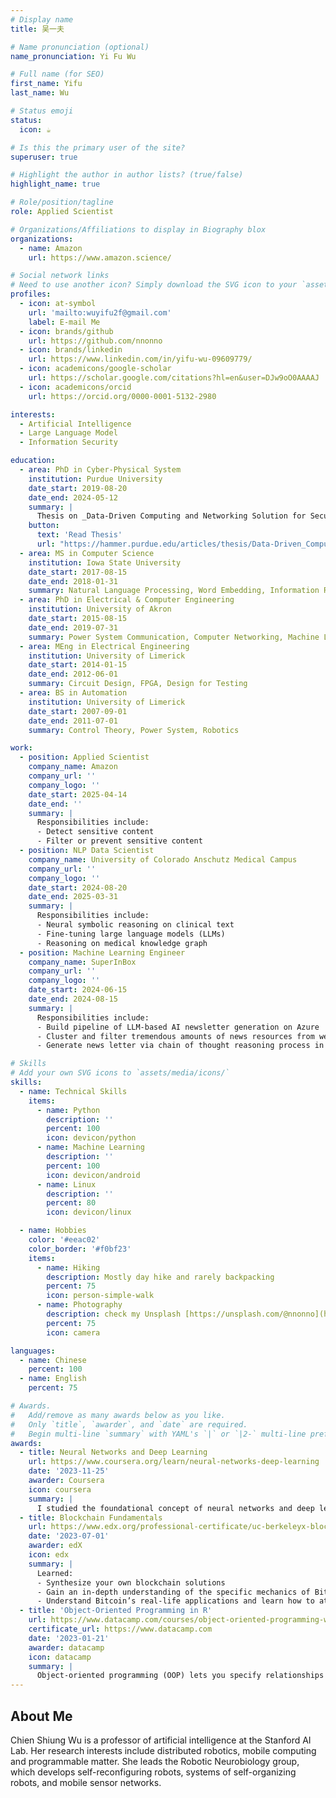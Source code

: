 ```yaml
---
# Display name
title: 吴一夫

# Name pronunciation (optional)
name_pronunciation: Yi Fu Wu

# Full name (for SEO)
first_name: Yifu
last_name: Wu

# Status emoji
status:
  icon: ☕️

# Is this the primary user of the site?
superuser: true

# Highlight the author in author lists? (true/false)
highlight_name: true

# Role/position/tagline
role: Applied Scientist

# Organizations/Affiliations to display in Biography blox
organizations:
  - name: Amazon
    url: https://www.amazon.science/

# Social network links
# Need to use another icon? Simply download the SVG icon to your `assets/media/icons/` folder.
profiles:
  - icon: at-symbol
    url: 'mailto:wuyifu2f@gmail.com'
    label: E-mail Me
  - icon: brands/github
    url: https://github.com/nnonno
  - icon: brands/linkedin
    url: https://www.linkedin.com/in/yifu-wu-09609779/
  - icon: academicons/google-scholar
    url: https://scholar.google.com/citations?hl=en&user=DJw9oO0AAAAJ
  - icon: academicons/orcid
    url: https://orcid.org/0000-0001-5132-2980

interests:
  - Artificial Intelligence
  - Large Language Model
  - Information Security

education:
  - area: PhD in Cyber-Physical System
    institution: Purdue University
    date_start: 2019-08-20
    date_end: 2024-05-12
    summary: |
      Thesis on _Data-Driven Computing and Networking Solution for Securing Cyber-Physical Systems_. Supervised by [Prof Jin Wei-Kocsis](https://polytechnic.purdue.edu/profile/kocsis0). Presented papers at 7 conference papers and journels on IEEE conferences.
    button:
      text: 'Read Thesis'
      url: "https://hammer.purdue.edu/articles/thesis/Data-Driven_Computing_and_Networking_Solution_for_Securing_Cyber-Physical_Systems/25744824?file=46078863"
  - area: MS in Computer Science
    institution: Iowa State University
    date_start: 2017-08-15
    date_end: 2018-01-31
    summary: Natural Language Processing, Word Embedding, Information Retrival
  - area: PhD in Electrical & Computer Engineering
    institution: University of Akron
    date_start: 2015-08-15
    date_end: 2019-07-31
    summary: Power System Communication, Computer Networking, Machine Learning
  - area: MEng in Electrical Engineering
    institution: University of Limerick
    date_start: 2014-01-15
    date_end: 2012-06-01
    summary: Circuit Design, FPGA, Design for Testing
  - area: BS in Automation
    institution: University of Limerick
    date_start: 2007-09-01
    date_end: 2011-07-01
    summary: Control Theory, Power System, Robotics

work:
  - position: Applied Scientist
    company_name: Amazon
    company_url: ''
    company_logo: ''
    date_start: 2025-04-14
    date_end: ''
    summary: |
      Responsibilities include:
      - Detect sensitive content
      - Filter or prevent sensitive content
  - position: NLP Data Scientist
    company_name: University of Colorado Anschutz Medical Campus
    company_url: ''
    company_logo: ''
    date_start: 2024-08-20
    date_end: 2025-03-31
    summary: |
      Responsibilities include:
      - Neural symbolic reasoning on clinical text
      - Fine-tuning large language models (LLMs) 
      - Reasoning on medical knowledge graph
  - position: Machine Learning Engineer
    company_name: SuperInBox
    company_url: ''
    company_logo: ''
    date_start: 2024-06-15
    date_end: 2024-08-15
    summary: |
      Responsibilities include:
      - Build pipeline of LLM-based AI newsletter generation on Azure
      - Cluster and filter tremendous amounts of news resources from web-crawling
      - Generate news letter via chain of thought reasoning process in LLM

# Skills
# Add your own SVG icons to `assets/media/icons/`
skills:
  - name: Technical Skills
    items:
      - name: Python
        description: ''
        percent: 100
        icon: devicon/python
      - name: Machine Learning
        description: ''
        percent: 100
        icon: devicon/android
      - name: Linux
        description: ''
        percent: 80
        icon: devicon/linux

  - name: Hobbies
    color: '#eeac02'
    color_border: '#f0bf23'
    items:
      - name: Hiking
        description: Mostly day hike and rarely backpacking
        percent: 75
        icon: person-simple-walk
      - name: Photography
        description: check my Unsplash [https://unsplash.com/@nnonno](https://unsplash.com/@nnonno)
        percent: 75
        icon: camera

languages:
  - name: Chinese
    percent: 100
  - name: English
    percent: 75

# Awards.
#   Add/remove as many awards below as you like.
#   Only `title`, `awarder`, and `date` are required.
#   Begin multi-line `summary` with YAML's `|` or `|2-` multi-line prefix and indent 2 spaces below.
awards:
  - title: Neural Networks and Deep Learning
    url: https://www.coursera.org/learn/neural-networks-deep-learning
    date: '2023-11-25'
    awarder: Coursera
    icon: coursera
    summary: |
      I studied the foundational concept of neural networks and deep learning. By the end, I was familiar with the significant technological trends driving the rise of deep learning; build, train, and apply fully connected deep neural networks; implement efficient (vectorized) neural networks; identify key parameters in a neural network’s architecture; and apply deep learning to your own applications.
  - title: Blockchain Fundamentals
    url: https://www.edx.org/professional-certificate/uc-berkeleyx-blockchain-fundamentals
    date: '2023-07-01'
    awarder: edX
    icon: edx
    summary: |
      Learned:
      - Synthesize your own blockchain solutions
      - Gain an in-depth understanding of the specific mechanics of Bitcoin
      - Understand Bitcoin’s real-life applications and learn how to attack and destroy Bitcoin, Ethereum, smart contracts and Dapps, and alternatives to Bitcoin’s Proof-of-Work consensus algorithm
  - title: 'Object-Oriented Programming in R'
    url: https://www.datacamp.com/courses/object-oriented-programming-with-s3-and-r6-in-r
    certificate_url: https://www.datacamp.com
    date: '2023-01-21'
    awarder: datacamp
    icon: datacamp
    summary: |
      Object-oriented programming (OOP) lets you specify relationships between functions and the objects that they can act on, helping you manage complexity in your code. This is an intermediate level course, providing an introduction to OOP, using the S3 and R6 systems. S3 is a great day-to-day R programming tool that simplifies some of the functions that you write. R6 is especially useful for industry-specific analyses, working with web APIs, and building GUIs.
---
```


## About Me

Chien Shiung Wu is a professor of artificial intelligence at the Stanford AI Lab. Her research interests include distributed robotics, mobile computing and programmable matter. She leads the Robotic Neurobiology group, which develops self-reconfiguring robots, systems of self-organizing robots, and mobile sensor networks.
